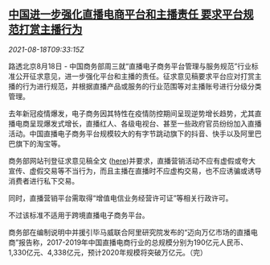 <!--1629280863000-->
[中国进一步强化直播电商平台和主播责任 要求平台规范打赏主播行为](https://cn.reuters.com/article/china-moc-ecommerce-regs-0818-idCNKBS2FJ0UD)
------

<div><i>2021-08-18T09:33:15Z</i></div><p>路透北京8月18日 - 中国商务部周三就“直播电子商务平台管理与服务规范”行业标准公开征求意见，进一步强化平台和主播的责任。征求意见稿要求平台应对打赏主播的行为进行规范，并根据直播产品或服务的行业范围等对主播账号进行分级分类管理。</p><p>去年新冠疫情爆发，电子商务因其特性在疫情防控期间呈现逆势增长趋势，尤其直播电商呈现爆发式增长，直播红人、各级电视台、甚至一些政府官员纷纷加入直播活动。中国直播电子商务平台规模较大的有字节跳动旗下的抖音、快手以及阿里巴巴旗下的淘宝等。</p><p>商务部网站刊登征求意见稿全文 (<a href="http://www.mofcom.gov.cn/article/au/biaoz/202108/20210803189242.shtml">here</a>)并要求，直播营销活动不应有虚假或夸大宣传、虚假交易等不当行为，而且主播在直播时不应虚构交易，也不应诱骗或诱导消费者进行私下交易。</p><p>同时，直播营销平台需取得“增值电信业务经营许可证”等相关行政许可。</p><p>不过该标准不适用于跨境直播电子商务平台。</p><p>商务部在编制说明中并援引毕马威联合阿里研究院发布的“迈向万亿市场的直播电商”报告称，2017-2019年中国直播电商行业的总规模分别为190亿元人民币、1,330亿元、4,338亿元，预计2020年规模将突破万亿元。（完）</p>
